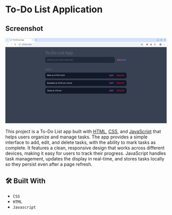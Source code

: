 # To-Do List Application


## Screenshot

![alt text](images/Screenshot1.png)

This project is a To-Do List app built with [HTML](https://developer.mozilla.org/en-US/docs/Web/HTML), [CSS](https://developer.mozilla.org/en-US/docs/Web/CSS), and [JavaScript](https://developer.mozilla.org/en-US/docs/Web/JavaScript) that helps users organize and manage tasks. The app provides a simple interface to add, edit, and delete tasks, with the ability to mark tasks as complete. It features a clean, responsive design that works across different devices, making it easy for users to track their progress. JavaScript handles task management, updates the display in real-time, and stores tasks locally so they persist even after a page refresh.

## 🛠 Built With

+ `CSS`
+ `HTML`
+ `Javascript`
